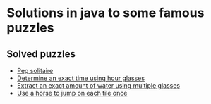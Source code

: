 # Solutions in java to some famous puzzles

## Solved puzzles

* [Peg solitaire](logicpuzzles/tree/master/pegsolitaire/README.md)
* [Determine an exact time using hour glasses](logicpuzzles/tree/master/hourglasses/README.md)
* [Extract an exact amount of water using multiple glasses](logicpuzzles/tree/master/pouringwater/README.md)
* [Use a horse to jump on each tile once](logicpuzzles/tree/master/horsejumps/README.md)


